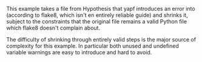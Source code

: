 This example takes a file from Hypothesis that yapf
introduces an error into (according to flake8, which isn't
en entirely reliable guide) and shrinks it, subject to
the constraints that the original file remains a valid
Python file which flake8 doesn't complain about.

The difficulty of shrinking through entirely valid steps
is the major source of complexity for this example. In
particular both unused and undefined variable warnings
are easy to introduce and hard to avoid.
